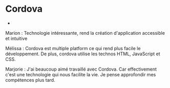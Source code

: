 # Cordova

-

Marion : Technologie intéressante, rend la création d'application accessible et intuitive

Mélissa : Cordova est multiple platform ce qui rend plus facile le développement. De plus, cordova utilise les technos HTML, JavaScript et CSS.

Marjorie : J'ai beaucoup aimé travaillé avec Cordova. Car effectivement c'est une technologie qui nous facilite la vie. Je pense approfondir mes compétences plus tard.

